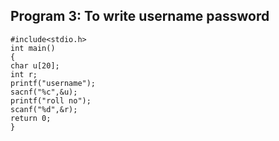 ## Program 3: To write username password

```
#include<stdio.h>
int main()
{
char u[20];
int r;
printf("username");
sacnf("%c",&u);
printf("roll no");
scanf("%d",&r);
return 0;
}
```
